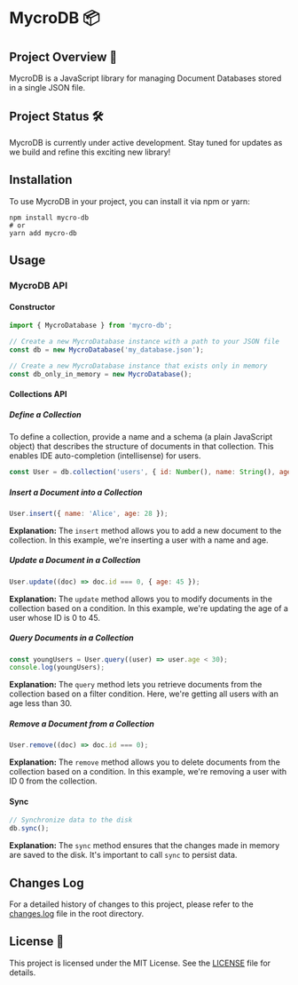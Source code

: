 # MycroDB 📦

## Project Overview 🚀

MycroDB is a JavaScript library for managing Document Databases stored in a single JSON file.

## Project Status 🛠️

MycroDB is currently under active development. Stay tuned for updates as we build and refine this exciting new library!

## Installation

To use MycroDB in your project, you can install it via npm or yarn:

```shell
npm install mycro-db
# or
yarn add mycro-db
```

## Usage

### MycroDB API

#### Constructor

```javascript
import { MycroDatabase } from 'mycro-db';

// Create a new MycroDatabase instance with a path to your JSON file
const db = new MycroDatabase('my_database.json');

// Create a new MycroDatabase instance that exists only in memory
const db_only_in_memory = new MycroDatabase();
```

#### Collections API

##### Define a Collection

To define a collection, provide a name and a schema (a plain JavaScript object) that describes the structure of documents in that collection. This enables IDE auto-completion (intellisense) for users.

```javascript
const User = db.collection('users', { id: Number(), name: String(), age: Number() });
```

##### Insert a Document into a Collection

```javascript
User.insert({ name: 'Alice', age: 28 });
```

**Explanation:** The `insert` method allows you to add a new document to the collection. In this example, we're inserting a user with a name and age.

##### Update a Document in a Collection

```javascript
User.update((doc) => doc.id === 0, { age: 45 });
```

**Explanation:** The `update` method allows you to modify documents in the collection based on a condition. In this example, we're updating the age of a user whose ID is 0 to 45.

##### Query Documents in a Collection

```javascript
const youngUsers = User.query((user) => user.age < 30);
console.log(youngUsers);
```

**Explanation:** The `query` method lets you retrieve documents from the collection based on a filter condition. Here, we're getting all users with an age less than 30.

##### Remove a Document from a Collection

```javascript
User.remove((doc) => doc.id === 0);
```

**Explanation:** The `remove` method allows you to delete documents from the collection based on a condition. In this example, we're removing a user with ID 0 from the collection.

#### Sync

```javascript
// Synchronize data to the disk
db.sync();
```

**Explanation:** The `sync` method ensures that the changes made in memory are saved to the disk. It's important to call `sync` to persist data.

## Changes Log

For a detailed history of changes to this project, please refer to the [changes.log](changes.log) file in the root directory.

## License 📜

This project is licensed under the MIT License. See the [LICENSE](LICENSE) file for details.
